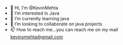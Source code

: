 - 👋 Hi, I’m @KevinMehta
- 👀 I’m interested in Java
- 🌱 I’m currently learning java
- 💞️ I’m looking to collaborate on java projects
- 📫 How to reach me...you can reach me on my mail kevinsmehta@gmail.com

<!---
KevinMehta12/KevinMehta12 is a ✨ special ✨ repository because its `README.md` (this file) appears on your GitHub profile.
You can click the Preview link to take a look at your changes.
--->
